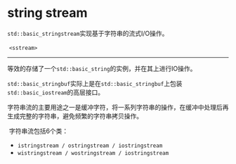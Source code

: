 # string stream

​		`std::basic_stringstream`实现基于字符串的流式I/O操作。

​		`<sstream>`

---

​		等效的存储了一个`std::basic_string`的实例，并在其上进行IO操作。

​		`std::basic_stringbuf`实际上是在`std::basic_stringbuf`上包装`std::basic_iostream`的高层接口。

​		字符串流的主要用途之一是缓冲字符，将一系列字符串的操作，在缓冲中处理后再生成完整的字符串，避免频繁的字符串拷贝操作。

​		字符串流包括6个类：

- `istringstream / ostringstream / iostringstream`
- `wistringstream / wostringstream / iostringstream`

​		